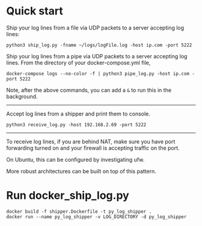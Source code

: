 # Quick start

Ship your log lines from a file via UDP packets to a server accepting log lines:
```
python3 ship_log.py -fname ~/logs/logFile.log -host ip.com -port 5222  
```

Ship your log lines from a pipe via UDP packets to a server accepting log lines. From the directory of your docker-compose.yml file,
```
docker-compose logs --no-color -f | python3 pipe_log.py -host ip.com -port 5222  
```

Note, after the above commands, you can add a ```&``` to run this in the background.

<hr>

Accept log lines from a shipper and print them to console.
```
python3 receive_log.py -host 192.168.2.69 -port 5222
```
<hr>
To receive log lines, if you are behind NAT, make sure you have port forwarding turned on and your firewall is accepting traffic on the port.

On Ubuntu, this can be configured by investigating ufw.

More robust architectures can be built on top of this pattern.


# Run docker_ship_log.py
```
docker build -f shipper.Dockerfile -t py_log_shipper .
docker run --name py_log_shipper -v LOG_DIRECTORY -d py_log_shipper
```
